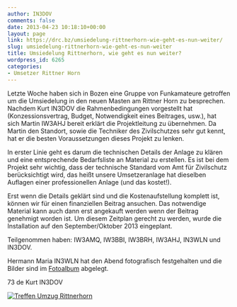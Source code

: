 ```yaml
---
author: IN3DOV
comments: false
date: 2013-04-23 10:18:10+00:00
layout: page
link: https://drc.bz/umsiedelung-rittnerhorn-wie-geht-es-nun-weiter/
slug: umsiedelung-rittnerhorn-wie-geht-es-nun-weiter
title: Umsiedelung Rittnerhorn, wie geht es nun weiter?
wordpress_id: 6265
categories:
- Umsetzer Rittner Horn
---
```


Letzte Woche haben sich in Bozen eine Gruppe von Funkamateure getroffen um die Umsiedelung in den neuen Masten am Rittner Horn zu besprechen. Nachdem Kurt IN3DOV die Rahmenbedingungen vorgestellt hat (Konzessionsvertrag, Budget, Notwendigkeit eines Beitrages, usw.), hat  sich Martin IW3AHJ bereit erklärt die Projektleitung zu übernehmen. Da Martin den Standort, sowie die Techniker des Zivilschutzes sehr gut kennt, hat er die besten Voraussetzungen dieses Projekt zu lenken.

In erster Linie geht es darum die technischen Details der Anlage zu klären und eine entsprechende Bedarfsliste an Material zu erstellen. Es ist bei dem Projekt sehr wichtig, dass der technische Standard vom Amt für Zivilschutz berücksichtigt wird, das heißt unsere Umsetzeranlage hat dieselben Auflagen einer professionellen Anlage (und das kostet!).

Erst wenn die Details geklärt sind und die Kostenaufstellung komplett ist, können wir für einen finanziellen Beitrag ansuchen. Das notwendige Material kann auch dann erst angekauft werden wenn der Beitrag genehmigt worden ist. Um diesem Zeitplan gerecht zu werden, wurde die Installation auf den September/Oktober 2013 eingeplant.

Teilgenommen haben: IW3AMQ, IW3BBI, IW3BRH, IW3AHJ, IN3WLN und IN3DOV.

Hermann Maria IN3WLN hat den Abend fotografisch festgehalten und die Bilder sind im [Fotoalbum](https://drc.bz/drc-intern/fotoalbum/?locale=de_DE&wppa-album=85&wppa-cover=0&wppa-occur=1) abgelegt.

73 de Kurt IN3DOV

[![Treffen Umzug Rittnerhorn](https://drc.bz/wp-content/uploads/2013/04/IMG_7870.jpg)](https://drc.bz/wp-content/uploads/2013/04/IMG_7870.jpg)
